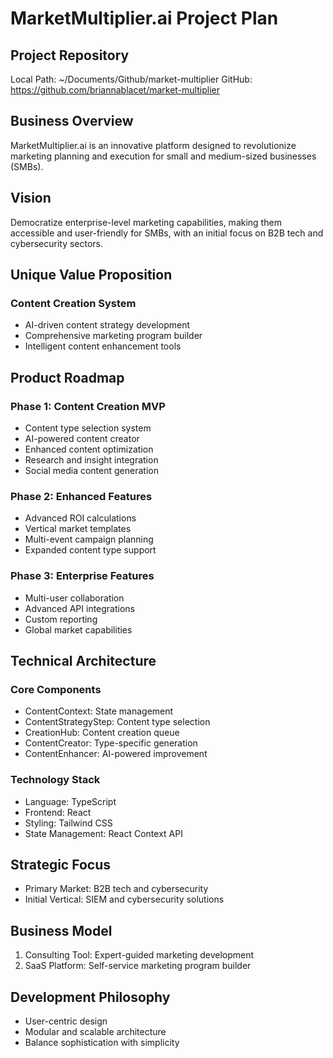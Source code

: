 # MarketMultiplier.ai Project Plan
## Project Repository

Local Path: ~/Documents/Github/market-multiplier
GitHub: https://github.com/briannablacet/market-multiplier



## Business Overview

MarketMultiplier.ai is an innovative platform designed to revolutionize marketing planning and execution for small and medium-sized businesses (SMBs).

## Vision

Democratize enterprise-level marketing capabilities, making them accessible and user-friendly for SMBs, with an initial focus on B2B tech and cybersecurity sectors.

## Unique Value Proposition

### Content Creation System
- AI-driven content strategy development
- Comprehensive marketing program builder
- Intelligent content enhancement tools

## Product Roadmap

### Phase 1: Content Creation MVP
- Content type selection system
- AI-powered content creator
- Enhanced content optimization
- Research and insight integration
- Social media content generation

### Phase 2: Enhanced Features
- Advanced ROI calculations
- Vertical market templates
- Multi-event campaign planning
- Expanded content type support

### Phase 3: Enterprise Features
- Multi-user collaboration
- Advanced API integrations
- Custom reporting
- Global market capabilities

## Technical Architecture

### Core Components
- ContentContext: State management
- ContentStrategyStep: Content type selection
- CreationHub: Content creation queue
- ContentCreator: Type-specific generation
- ContentEnhancer: AI-powered improvement

### Technology Stack
- Language: TypeScript
- Frontend: React
- Styling: Tailwind CSS
- State Management: React Context API

## Strategic Focus
- Primary Market: B2B tech and cybersecurity
- Initial Vertical: SIEM and cybersecurity solutions

## Business Model
1. Consulting Tool: Expert-guided marketing development
2. SaaS Platform: Self-service marketing program builder

## Development Philosophy
- User-centric design
- Modular and scalable architecture
- Balance sophistication with simplicity
